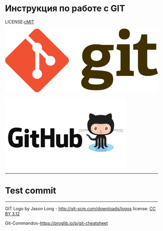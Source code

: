 # Инструкция по работе с GIT

LICENSE:[сMIT](./license.md)

![git-logo](./assets/git-logo.png)

![GitHub.png](./assets/GitHub.png)

---

# Test commit


---
GIT Logo by Jason Long - http://git-scm.com/downloads/logos
license: [CC BY 3.12](https://opensource.org/licenses/MIT) 

Git-Commandos-https://proglib.io/p/git-cheatsheet